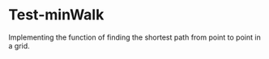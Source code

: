 # Test-minWalk
Implementing the function of finding the shortest path from point to point in a grid.
